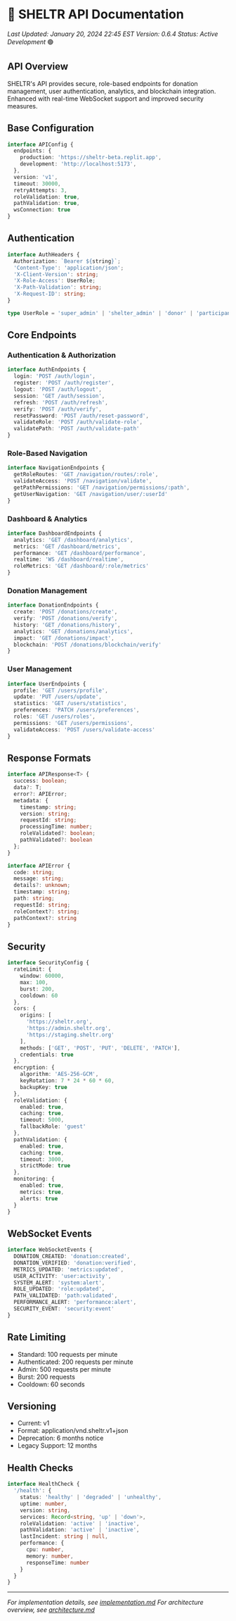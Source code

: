 # 🔌 SHELTR API Documentation
*Last Updated: January 20, 2024 22:45 EST*
*Version: 0.6.4*
*Status: Active Development* 🟢

## API Overview
SHELTR's API provides secure, role-based endpoints for donation management, user authentication, analytics, and blockchain integration. Enhanced with real-time WebSocket support and improved security measures.

## Base Configuration
```typescript
interface APIConfig {
  endpoints: {
    production: 'https://sheltr-beta.replit.app',
    development: 'http://localhost:5173',
  },
  version: 'v1',
  timeout: 30000,
  retryAttempts: 3,
  roleValidation: true,
  pathValidation: true,
  wsConnection: true
}
```

## Authentication
```typescript
interface AuthHeaders {
  Authorization: `Bearer ${string}`;
  'Content-Type': 'application/json';
  'X-Client-Version': string;
  'X-Role-Access': UserRole;
  'X-Path-Validation': string;
  'X-Request-ID': string;
}

type UserRole = 'super_admin' | 'shelter_admin' | 'donor' | 'participant';
```

## Core Endpoints

### Authentication & Authorization
```typescript
interface AuthEndpoints {
  login: 'POST /auth/login',
  register: 'POST /auth/register',
  logout: 'POST /auth/logout',
  session: 'GET /auth/session',
  refresh: 'POST /auth/refresh',
  verify: 'POST /auth/verify',
  resetPassword: 'POST /auth/reset-password',
  validateRole: 'POST /auth/validate-role',
  validatePath: 'POST /auth/validate-path'
}
```

### Role-Based Navigation
```typescript
interface NavigationEndpoints {
  getRoleRoutes: 'GET /navigation/routes/:role',
  validateAccess: 'POST /navigation/validate',
  getPathPermissions: 'GET /navigation/permissions/:path',
  getUserNavigation: 'GET /navigation/user/:userId'
}
```

### Dashboard & Analytics
```typescript
interface DashboardEndpoints {
  analytics: 'GET /dashboard/analytics',
  metrics: 'GET /dashboard/metrics',
  performance: 'GET /dashboard/performance',
  realtime: 'WS /dashboard/realtime',
  roleMetrics: 'GET /dashboard/:role/metrics'
}
```

### Donation Management
```typescript
interface DonationEndpoints {
  create: 'POST /donations/create',
  verify: 'POST /donations/verify',
  history: 'GET /donations/history',
  analytics: 'GET /donations/analytics',
  impact: 'GET /donations/impact',
  blockchain: 'POST /donations/blockchain/verify'
}
```

### User Management
```typescript
interface UserEndpoints {
  profile: 'GET /users/profile',
  update: 'PUT /users/update',
  statistics: 'GET /users/statistics',
  preferences: 'PATCH /users/preferences',
  roles: 'GET /users/roles',
  permissions: 'GET /users/permissions',
  validateAccess: 'POST /users/validate-access'
}
```

## Response Formats
```typescript
interface APIResponse<T> {
  success: boolean;
  data?: T;
  error?: APIError;
  metadata: {
    timestamp: string;
    version: string;
    requestId: string;
    processingTime: number;
    roleValidated?: boolean;
    pathValidated?: boolean
  };
}

interface APIError {
  code: string;
  message: string;
  details?: unknown;
  timestamp: string;
  path: string;
  requestId: string;
  roleContext?: string;
  pathContext?: string
}
```

## Security
```typescript
interface SecurityConfig {
  rateLimit: {
    window: 60000,
    max: 100,
    burst: 200,
    cooldown: 60
  },
  cors: {
    origins: [
      'https://sheltr.org', 
      'https://admin.sheltr.org',
      'https://staging.sheltr.org'
    ],
    methods: ['GET', 'POST', 'PUT', 'DELETE', 'PATCH'],
    credentials: true
  },
  encryption: {
    algorithm: 'AES-256-GCM',
    keyRotation: 7 * 24 * 60 * 60,
    backupKey: true
  },
  roleValidation: {
    enabled: true,
    caching: true,
    timeout: 5000,
    fallbackRole: 'guest'
  },
  pathValidation: {
    enabled: true,
    caching: true,
    timeout: 3000,
    strictMode: true
  },
  monitoring: {
    enabled: true,
    metrics: true,
    alerts: true
  }
}
```

## WebSocket Events
```typescript
interface WebSocketEvents {
  DONATION_CREATED: 'donation:created',
  DONATION_VERIFIED: 'donation:verified',
  METRICS_UPDATED: 'metrics:updated',
  USER_ACTIVITY: 'user:activity',
  SYSTEM_ALERT: 'system:alert',
  ROLE_UPDATED: 'role:updated',
  PATH_VALIDATED: 'path:validated',
  PERFORMANCE_ALERT: 'performance:alert',
  SECURITY_EVENT: 'security:event'
}
```

## Rate Limiting
- Standard: 100 requests per minute
- Authenticated: 200 requests per minute
- Admin: 500 requests per minute
- Burst: 200 requests
- Cooldown: 60 seconds

## Versioning
- Current: v1
- Format: application/vnd.sheltr.v1+json
- Deprecation: 6 months notice
- Legacy Support: 12 months

## Health Checks
```typescript
interface HealthCheck {
  '/health': {
    status: 'healthy' | 'degraded' | 'unhealthy',
    uptime: number,
    version: string,
    services: Record<string, 'up' | 'down'>,
    roleValidation: 'active' | 'inactive',
    pathValidation: 'active' | 'inactive',
    lastIncident: string | null,
    performance: {
      cpu: number,
      memory: number,
      responseTime: number
    }
  }
}
```

---
*For implementation details, see [implementation.md](./implementation.md)*
*For architecture overview, see [architecture.md](./architecture.md)*
